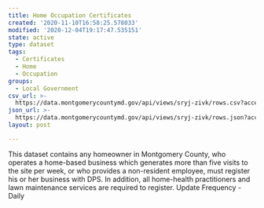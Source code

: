 ```yaml
---
title: Home Occupation Certificates
created: '2020-11-10T16:58:25.578033'
modified: '2020-12-04T19:17:47.535151'
state: active
type: dataset
tags:
  - Certificates
  - Home
  - Occupation
groups:
  - Local Government
csv_url: >-
  https://data.montgomerycountymd.gov/api/views/sryj-zivk/rows.csv?accessType=DOWNLOAD
json_url: >-
  https://data.montgomerycountymd.gov/api/views/sryj-zivk/rows.json?accessType=DOWNLOAD
layout: post

---
```

This dataset contains any homeowner in Montgomery County, who operates a home-based business which generates more than five visits to the site per week, or who provides a non-resident employee, must register his or her business with DPS.  In addition, all home-health practitioners and lawn maintenance services are required to register. Update Frequency - Daily
